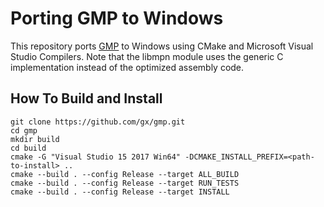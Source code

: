 # Porting GMP to Windows

This repository ports [GMP](https://gmplib.org) to Windows using CMake
and Microsoft Visual Studio Compilers. Note that the libmpn module
uses the generic C implementation instead of the optimized assembly
code.

## How To Build and Install

```
git clone https://github.com/gx/gmp.git
cd gmp
mkdir build
cd build
cmake -G "Visual Studio 15 2017 Win64" -DCMAKE_INSTALL_PREFIX=<path-to-install> ..
cmake --build . --config Release --target ALL_BUILD
cmake --build . --config Release --target RUN_TESTS
cmake --build . --config Release --target INSTALL
```
